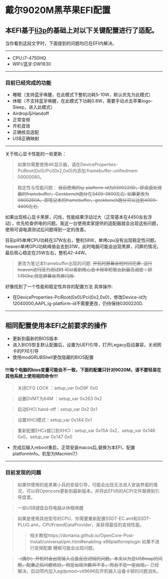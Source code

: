 # 戴尔9020M黑苹果EFI配置
## 本EFI基于[li3p](https://github.com/li3p/dell-optiplex-9020-hackintosh-opencore)的基础上对以下关键配置进行了适配。

当你看到这段文字时，下面提到的问题均已在EFI内解决。

***
+ CPU:i7-4750HQ
+ WIFI/蓝牙:DW1830
***
### 目前已经完成的功能
+ 睡眠（支持蓝牙唤醒，在此模式下整机功耗5-10W，默认优先为此模式）
+ 休眠（不支持蓝牙唤醒，在此模式下功耗0.8W，需要手动点击苹果logo-Sleep，进入此模式）
+ Airdrop与Handoff
+ 正常变频
+ 开机音效
+ 正确核显适配
+ USB正确映射
***
关于核心显卡性能的一些更新：
> 如果你需要使用4K显示器，请在DeviceProperties-PciRoot(0x0)/Pci(0x2,0x0)内添加:framebuffer-unifiedmem 00000080。

> 稳定性与性能问题：
~~目前使用的ig-platform-id为0300220D，即桌面处理器的framebuffer，Geekbench跑分在3400-3600左右.
如果更改为0600260A，即笔记本的framebuffer，geekbench跑分可以达到4000-4400左右.~~

如果出现核心显卡黑屏，闪烁，性能结果浮动过大（正常基本在4450左右浮动），优先检查供电的问题。我这一台使用卖家提供的适配器就会出现这些问题，使用可调电源测试后问题得到一定的改善。

目前p95单烤CPU功耗在37W左右，整机58W，单烤cpu没有出现稳定性问题。heaven单烤GPU功耗峰值会去到31W，此时电脑可能会出现黑屏，闪屏的情况，最后核心稳定在25W左右，整机42-44W。

> 更改为笔记本framebuffer出现的问题:
~~开机时屏幕会短时间花屏.
运行heaven进行压力测试时 可以看到核心显卡频率短暂达到最高调度：即1.15Ghz,但是屏幕会黑屏闪烁.~~

好像找到了一个性能和稳定性并存的配置方法
具体操作:
- 在DeviceProperties-PciRoot(0x0)/Pci(0x2,0x0)，修改Device-id为12040000,AAPL,ig-platform-id不需要更改，仍待保持0300220D.
***
## 相同配置使用本EFI之前要求的操作
+ 更新到最新的BIOS版本
+ 进入BIOS恢复默认配置后，设置为UEFI引导，打开Legacy启动兼容，关闭网卡的PXE引导
+ 使用modGRUBShell更改隐藏的BIOS配置
#### !!!每个电脑的bios变量可能会不一致，下面的配置只针对9020M，请不要轻易在其他系统上使用相同命令!!!
> 关闭CFG LOCK ：setup_var 0xD9F 0x0

> 设置DVMT为64M ：setup_var 0x263 0x2

> 启动EHCI hand-off：setup_var 0x2 0x1

> 设置XHCI模式：setup_var 0x144 0x1

> 重新配置EHCx接口到XHCI：setup_var 0x15A 0x2，setup_var 0x146 0x0，setup_var 0x147 0x0

+ 完成后输入reboot重启，正常安装macos后,替换为本EFI，配置platformInfo。机型为Macmini7,1
***
### 目前发现的问题
> 如果你使用的是黑果小兵的安装引导，可能会出现无法进入安装界面的情况，可以将Opencore更新到最新版本。并将此EFI内的ACPI文件替换到引导盘里。

> 一些USB键盘会将电脑从休眠唤醒

> 如果是使用其他型号的CPU，你需要重新配置SSDT-EC.aml和SSDT-PLUG.aml，CPUFriendDataProvider，来获得最佳的变频性能。
>>相关教程https://dortania.github.io/OpenCore-Post-Install/universal/pm.html#enabling-x86platformplugin
>>如果不进行变频配置 睡眠可能会出现问题。



>~~（偶尔）开机时会出现输入设备反应迟钝的问题。本来以为是USBmap的问题，配置之后问题依旧，但是出现次数并不多，而且不是一定出现。~~
已经解决。启动项内加入agdpmod=vit9696后开机输入设备卡顿的问题消失。
